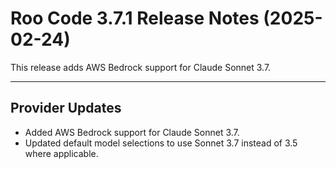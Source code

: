 # Roo Code 3.7.1 Release Notes (2025-02-24)

This release adds AWS Bedrock support for Claude Sonnet 3.7.

---

## Provider Updates

*   Added AWS Bedrock support for Claude Sonnet 3.7.
*   Updated default model selections to use Sonnet 3.7 instead of 3.5 where applicable.